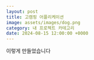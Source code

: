 ```yaml
---
layout: post
title: 고캠핑 어플리케이션
image: assets/images/dog.png
category: 내 프로젝트 카테고리
date: 2024-08-15 12:00:00 +0000
---
```


이렇게 만들었습니다
